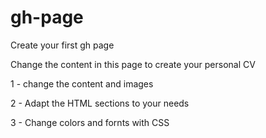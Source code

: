 # gh-page
Create your first gh page

Change the content in this page to create your personal CV

1 - change the content and images

2 - Adapt the HTML sections to your needs

3 - Change colors and fornts with CSS
